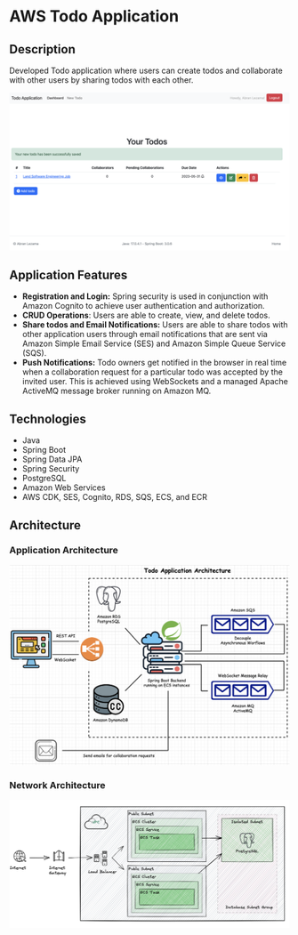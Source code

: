 # AWS Todo Application

## Description
Developed Todo application where users can create todos and collaborate with other users by sharing
todos with each other. 

![Todo application](assets/todo-app.png)

## Application Features
- **Registration and Login:** Spring security is used in conjunction with Amazon Cognito
to achieve user authentication and authorization.
- **CRUD Operations**: Users are able to create, view, and delete todos.
- **Share todos and Email Notifications:** Users are able to share todos with other application users through email
notifications that are sent via Amazon Simple Email Service (SES) and Amazon Simple Queue Service (SQS).
- **Push Notifications:** Todo owners get notified in the browser in real time when a collaboration request for a particular todo was 
accepted by the invited user. This is achieved using WebSockets and a managed Apache ActiveMQ message broker running
on Amazon MQ.

## Technologies
- Java
- Spring Boot
- Spring Data JPA
- Spring Security
- PostgreSQL
- Amazon Web Services
- AWS CDK, SES, Cognito, RDS, SQS, ECS, and ECR

## Architecture

### Application Architecture
![Todo application architecture](assets/todo-app-architecture.png)

### Network Architecture
![Todo application architecture](assets/todo-app-vpc-diagram.png)



